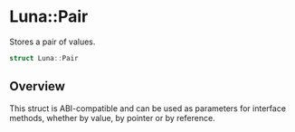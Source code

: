 # Luna::Pair
Stores a pair of values. 

```c++
struct Luna::Pair
```

## Overview
This struct is ABI-compatible and can be used as parameters for interface methods, whether by value, by pointer or by reference. 

